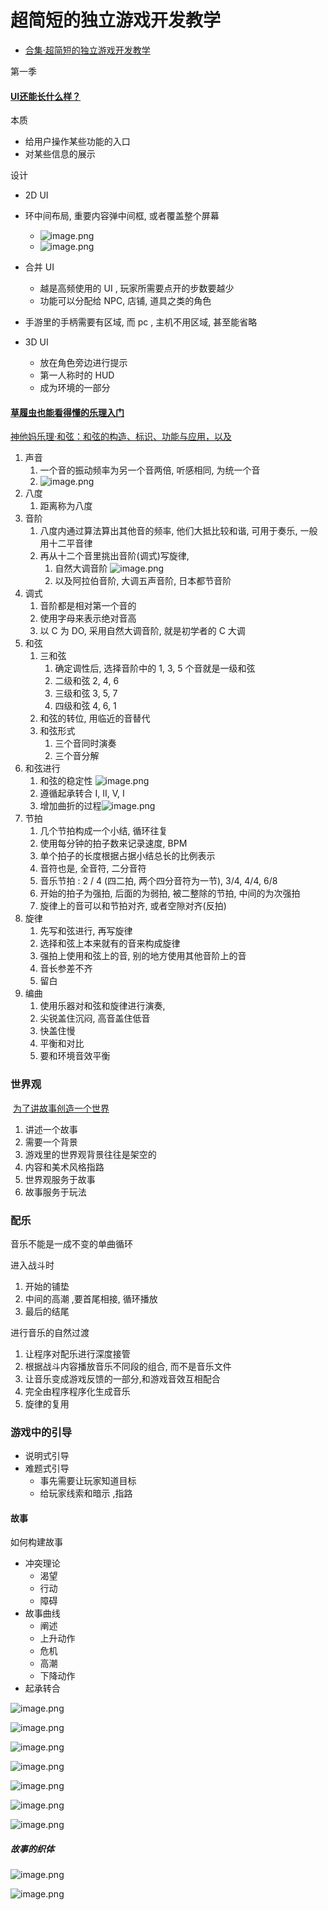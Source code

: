 # 超简短的独立游戏开发教学

- [合集·超简短的独立游戏开发教学](https://space.bilibili.com/7942241/channel/collectiondetail?sid=28106&spm_id_from=333.788.0.0)

第一季

#### [UI还能长什么样？](https://www.bilibili.com/video/BV1KL4y187mK/?spm_id_from=333.788&vd_source=ebf06d572d5366b5ef7bc5032fefb08d)

本质
- 给用户操作某些功能的入口
- 对某些信息的展示

设计
- 2D UI
- 环中间布局, 重要内容弹中间框, 或者覆盖整个屏幕
	- ![image.png](https://image-1253155090.cos.ap-nanjing.myqcloud.com/202405061707817.png)
	- ![image.png](https://image-1253155090.cos.ap-nanjing.myqcloud.com/202405061707817.png)
- 合并 UI
	- 越是高频使用的 UI , 玩家所需要点开的步数要越少
	- 功能可以分配给 NPC, 店铺, 道具之类的角色
- 手游里的手柄需要有区域, 而 pc , 主机不用区域, 甚至能省略

- 3D UI
	- 放在角色旁边进行提示
	- 第一人称时的 HUD
	- 成为环境的一部分

#### [草履虫也能看得懂的乐理入门](https://www.bilibili.com/video/BV1Dg411c7WH/?spm_id_from=333.788&vd_source=ebf06d572d5366b5ef7bc5032fefb08d)
[神他妈乐理·和弦：和弦的构造、标识、功能与应用，以及](https://www.bilibili.com/video/BV1ot4y1S7jh/?spm_id_from=333.788.recommend_more_video.1)
1. 声音
	1. 一个音的振动频率为另一个音两倍, 听感相同, 为统一个音
	2. ![image.png](https://image-1253155090.cos.ap-nanjing.myqcloud.com/202405061739351.png)
2. 八度
	1. 距离称为八度
3. 音阶
	1. 八度内通过算法算出其他音的频率, 他们大抵比较和谐, 可用于奏乐, 一般用十二平音律
	2. 再从十二个音里挑出音阶(调式)写旋律, 
		1. 自然大调音阶 ![image.png](https://image-1253155090.cos.ap-nanjing.myqcloud.com/202405061741942.png)
		2. 以及阿拉伯音阶, 大调五声音阶, 日本都节音阶
4. 调式
	1. 音阶都是相对第一个音的
	2. 使用字母来表示绝对音高
	3. 以 C 为 DO, 采用自然大调音阶, 就是初学者的 C 大调
5. 和弦
	1. 三和弦
		1. 确定调性后, 选择音阶中的 1, 3, 5 个音就是一级和弦
		2. 二级和弦 2, 4, 6
		3. 三级和弦 3, 5, 7
		4. 四级和弦 4, 6, 1
	2. 和弦的转位, 用临近的音替代
	3. 和弦形式
		1. 三个音同时演奏
		2. 三个音分解
6. 和弦进行
	1. 和弦的稳定性 ![image.png](https://image-1253155090.cos.ap-nanjing.myqcloud.com/202405061749140.png)
	2. 遵循起承转合 I, II, V, I
	3. 增加曲折的过程![image.png](https://image-1253155090.cos.ap-nanjing.myqcloud.com/202405061750433.png)
7. 节拍
	1. 几个节拍构成一个小结, 循环往复
	2. 使用每分钟的拍子数来记录速度, BPM
	3. 单个拍子的长度根据占据小结总长的比例表示
	4. 音符也是, 全音符, 二分音符
	5. 音乐节拍 : 2 / 4 (四二拍, 两个四分音符为一节), 3/4, 4/4, 6/8
	6. 开始的拍子为强拍, 后面的为弱拍, 被二整除的节拍, 中间的为次强拍
	7. 旋律上的音可以和节拍对齐, 或者空隙对齐(反拍)
8. 旋律
	1. 先写和弦进行, 再写旋律
	2. 选择和弦上本来就有的音来构成旋律
	3. 强拍上使用和弦上的音, 别的地方使用其他音阶上的音
	4. 音长参差不齐
	5. 留白
9. 编曲
	1. 使用乐器对和弦和旋律进行演奏, 
	2. 尖锐盖住沉闷, 高音盖住低音
	3. 快盖住慢
	4. 平衡和对比
	5. 要和环境音效平衡

### 世界观

 [为了讲故事创造一个世界](https://www.bilibili.com/video/BV1iq4y1P7qr/?p=10&spm_id_from=pageDriver)
 
1. 讲述一个故事
2. 需要一个背景
3. 游戏里的世界观背景往往是架空的
4. 内容和美术风格指路
5. 世界观服务于故事
6. 故事服务于玩法

### 配乐

音乐不能是一成不变的单曲循环

进入战斗时

1. 开始的铺垫
2. 中间的高潮 ,要首尾相接, 循环播放
3. 最后的结尾

进行音乐的自然过渡

1. 让程序对配乐进行深度接管
2. 根据战斗内容播放音乐不同段的组合, 而不是音乐文件
3. 让音乐变成游戏反馈的一部分,和游戏音效互相配合
4. 完全由程序程序化生成音乐
5. 旋律的复用

### 游戏中的引导

- 说明式引导
- 难题式引导
	- 事先需要让玩家知道目标
	- 给玩家线索和暗示 ,指路

#### 故事

如何构建故事

- 冲突理论
	- 渴望
	- 行动
	- 障碍
- 故事曲线
	- 阐述
	- 上升动作
	- 危机
	- 高潮
	- 下降动作
- 起承转合

![image.png](https://image-1253155090.cos.ap-nanjing.myqcloud.com/202405061858085.png)

![image.png](https://image-1253155090.cos.ap-nanjing.myqcloud.com/202405061859426.png)


![image.png](https://image-1253155090.cos.ap-nanjing.myqcloud.com/202405061859403.png)

![image.png](https://image-1253155090.cos.ap-nanjing.myqcloud.com/202405061900193.png)


![image.png](https://image-1253155090.cos.ap-nanjing.myqcloud.com/202405061900069.png)

![image.png](https://image-1253155090.cos.ap-nanjing.myqcloud.com/202405061900347.png)


![image.png](https://image-1253155090.cos.ap-nanjing.myqcloud.com/202405061904897.png)

##### 故事的织体
![image.png](https://image-1253155090.cos.ap-nanjing.myqcloud.com/202405061905432.png)

![image.png](https://image-1253155090.cos.ap-nanjing.myqcloud.com/202405061906916.png)
